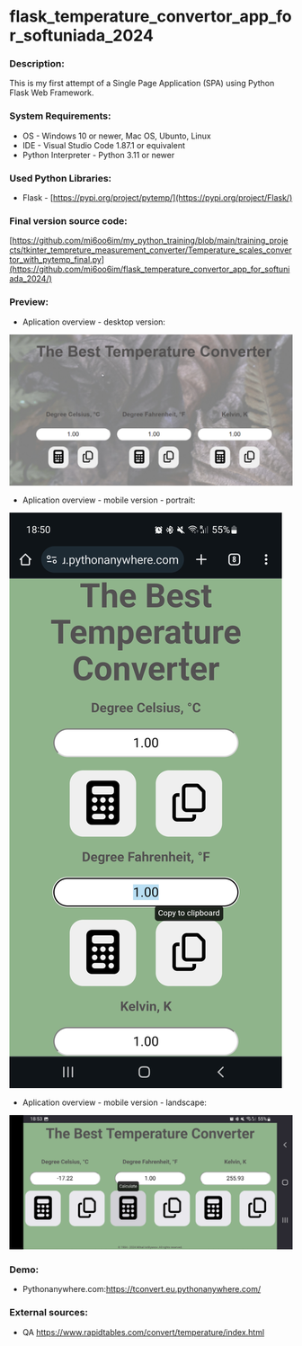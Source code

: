 # flask_temperature_convertor_app_for_softuniada_2024


### Description:
This is my first attempt of a Single Page Application (SPA) using Python Flask Web Framework.


### System Requirements:
* OS - Windows 10 or newer, Mac OS, Ubunto, Linux
* IDE - Visual Studio Code 1.87.1 or equivalent
* Python Interpreter - Python 3.11 or newer

### Used Python Libraries:
* Flask - [https://pypi.org/project/pytemp/](https://pypi.org/project/Flask/)



### Final version source code:

[https://github.com/mi6oo6im/my_python_training/blob/main/training_projects/tkinter_tempreture_measurement_converter/Temperature_scales_convertor_with_pytemp_final.py](https://github.com/mi6oo6im/flask_temperature_convertor_app_for_softuniada_2024/)


### Preview:
* Aplication overview - desktop version:  <br>

![Alt text](screenshots/desktop-screenshot.png)
* Aplication overview - mobile version - portrait:  <br>

![Alt text](screenshots/mobile-screenshot-portrait-chrome.jpg)
* Aplication overview - mobile version - landscape:  <br>

![Alt text](screenshots/mobile-screenshot-landscape-firefox.jpg)


### Demo:
* Pythonanywhere.com:https://tconvert.eu.pythonanywhere.com/  <br>


### External sources:
* QA https://www.rapidtables.com/convert/temperature/index.html
